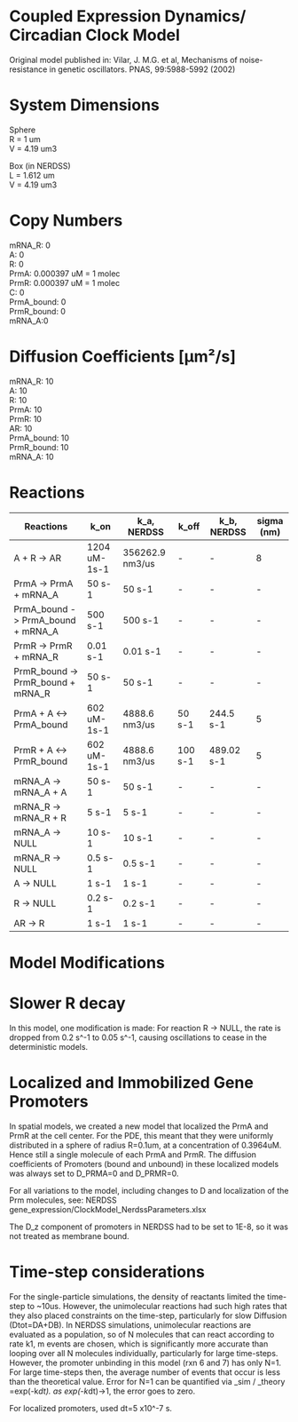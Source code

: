 # Coupled Expression Dynamics/ Circadian Clock Model 
Original model published in:
Vilar, J. M.G. et al, Mechanisms of noise-resistance in genetic oscillators. PNAS, 99:5988-5992 (2002)

# System Dimensions  
Sphere  
R = 1 um  
V = 4.19 um3  

Box (in NERDSS)  
L = 1.612 um  
V = 4.19 um3

# Copy Numbers  
mRNA_R: 0  
A: 0  
R: 0  
PrmA: 0.000397 uM = 1 molec  
PrmR: 0.000397 uM = 1 molec  
C: 0  
PrmA_bound: 0  
PrmR_bound: 0  
mRNA_A:0   

# Diffusion Coefficients [µm²/s]  
mRNA_R: 10  
A: 10  
R: 10  
PrmA: 10  
PrmR: 10  
AR: 10  
PrmA_bound: 10  
PrmR_bound: 10  
mRNA_A: 10  

# Reactions
				
| Reactions | k_on | k_a, NERDSS | k_off | k_b, NERDSS |  sigma (nm) |
| --- | --- | --- | --- | --- | --- |
| A + R -> AR  | 1204 uM-1s-1 | 356262.9 nm3/us | - |  -|  8 |
| PrmA -> PrmA + mRNA_A | 50 s-1 | 50 s-1 | - | - |  - |
| PrmA_bound -> PrmA_bound + mRNA_A | 500 s-1 | 500 s-1 | - | - | - |  
| PrmR -> PrmR + mRNA_R | 0.01 s-1 | 0.01 s-1 | - | - |  - |
| PrmR_bound -> PrmR_bound + mRNA_R | 50 s-1 | 50 s-1 | - | - | - |  
| PrmA + A <-> PrmA_bound | 602 uM-1s-1 | 4888.6 nm3/us | 50 s-1 | 244.5 s-1 |  5 |
| PrmR + A <-> PrmR_bound | 602 uM-1s-1 | 4888.6 nm3/us | 100 s-1 | 489.02 s-1 |  5 |
| mRNA_A -> mRNA_A + A | 50 s-1 | 50 s-1 | - | - |  - |
| mRNA_R -> mRNA_R + R | 5 s-1 | 5 s-1 | - | - |  - |
| mRNA_A -> NULL | 10 s-1 | 10 s-1 | - | - |  - |
| mRNA_R -> NULL | 0.5 s-1 | 0.5 s-1 | - | - |  - |
| A -> NULL | 1 s-1 | 1 s-1 | - | - |  - |
| R -> NULL | 0.2 s-1 | 0.2 s-1 | - | - |  - |
| AR -> R | 1 s-1 | 1 s-1 | - | - |  - |


# Model Modifications
# Slower R decay
In this model, one modification is made:
For reaction R -> NULL, the rate is dropped from 0.2 s^-1 to 0.05 s^-1,
causing oscillations to cease in the deterministic models.

# Localized and Immobilized Gene Promoters
In spatial models, we created a new model that localized the PrmA and PrmR at the cell center.
For the PDE, this meant that they were uniformly distributed in a sphere of radius R=0.1um, at a concentration of 0.3964uM.
Hence still a single molecule of each PrmA and PrmR. 
The diffusion coefficients of Promoters (bound and unbound) in these localized models was always set to D_PRMA=0 and D_PRMR=0.


For all variations to the model, including changes to D and localization of the Prm molecules, see:
NERDSS gene_expression/ClockModel_NerdssParameters.xlsx

The D_z component of promoters in NERDSS had to be set to 1E-8, so it was not treated as membrane bound.

# Time-step considerations
For the single-particle simulations, the density of reactants limited the time-step to ~10us. However, the unimolecular reactions had such high rates that they also placed constraints on the time-step, particularly for slow Diffusion (Dtot=DA+DB). In NERDSS simulations, unimolecular reactions are evaluated as a population, so of N molecules that can react according to rate k1, m events are chosen, which is significantly more accurate than looping over all N molecules individually, particularly for large time-steps. However, the promoter unbinding in this model (rxn 6 and 7) has only N=1. For large time-steps then, the average number of events that occur is less than the theoretical value. 
Error for N=1 can be quantified via <m>_sim / <m>_theory =exp(-k*dt). as exp(-k*dt)->1, the error goes to zero. 

For localized promoters, used dt=5 x10^-7 s. 

